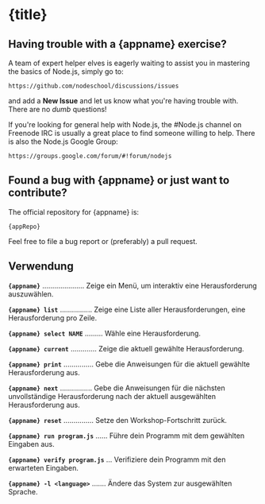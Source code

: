 # {title}

## Having trouble with a {appname} exercise?

A team of expert helper elves is eagerly waiting to assist you in mastering the basics of Node.js, simply go to:

    https://github.com/nodeschool/discussions/issues

and add a __New Issue__ and let us know what you're having trouble with. There are no _dumb_ questions!

If you're looking for general help with Node.js, the #Node.js channel on Freenode IRC is usually a great place to find someone willing to help. There is also the Node.js Google Group:

    https://groups.google.com/forum/#!forum/nodejs

## Found a bug with {appname} or just want to contribute?

The official repository for {appname} is:

    {appRepo}

Feel free to file a bug report or (preferably) a pull request.

## Verwendung

__`{appname}`__ ..................... Zeige ein Menü, um interaktiv eine Herausforderung auszuwählen.

__`{appname} list`__ ................ Zeige eine Liste aller Herausforderungen, eine Herausforderung pro Zeile.

__`{appname} select NAME`__ ......... Wähle eine Herausforderung.

__`{appname} current`__ ............. Zeige die aktuell gewählte Herausforderung.

__`{appname} print`__ ............... Gebe die Anweisungen für die aktuell gewählte Herausforderung aus.

__`{appname} next`__ ................ Gebe die Anweisungen für die nächsten unvollständige Herausforderung nach der aktuell ausgewählten Herausforderung aus.

__`{appname} reset`__ ............... Setze den Workshop-Fortschritt zurück.

__`{appname} run program.js`__ ...... Führe dein Programm mit dem gewählten Eingaben aus.

__`{appname} verify program.js`__ ... Verifiziere dein Programm mit den erwarteten Eingaben.

__`{appname} -l <language>`__ ....... Ändere das System zur ausgewählten Sprache.
